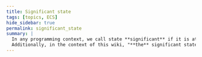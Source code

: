 ```yaml
---
title: Significant state
tags: [topics, ECS] 
hide_sidebar: true
permalink: significant_state
summary: |
  In any programming context, we call state **significant** if it is at any point read from disk, written to disk and/or synchronized through the network.  
  Additionally, in the context of this wiki, "**the** significant state" always refers to the field in the [cosmos](cosmos) named "significant" which, among all other state of the cosmos, is the part of state that is **significant**.
---
```


